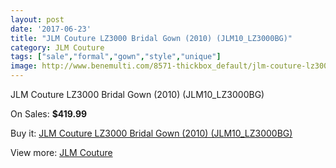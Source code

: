 ```yaml
---
layout: post
date: '2017-06-23'
title: "JLM Couture LZ3000 Bridal Gown (2010) (JLM10_LZ3000BG)"
category: JLM Couture
tags: ["sale","formal","gown","style","unique"]
image: http://www.benemulti.com/8571-thickbox_default/jlm-couture-lz3000-bridal-gown-2010-jlm10lz3000bg.jpg
---
```

JLM Couture LZ3000 Bridal Gown (2010) (JLM10_LZ3000BG)

On Sales: **$419.99**
<a href="https://www.benemulti.com/en/jlm-couture/3276-jlm-couture-lz3000-bridal-gown-2010-jlm10lz3000bg.html"><amp-img layout="responsive" width="600" height="600" src="//www.benemulti.com/8571-thickbox_default/jlm-couture-lz3000-bridal-gown-2010-jlm10lz3000bg.jpg" alt="JLM Couture LZ3000 Bridal Gown (2010) (JLM10_LZ3000BG) 0" /></a>
<a href="https://www.benemulti.com/en/jlm-couture/3276-jlm-couture-lz3000-bridal-gown-2010-jlm10lz3000bg.html"><amp-img layout="responsive" width="600" height="600" src="//www.benemulti.com/8573-thickbox_default/jlm-couture-lz3000-bridal-gown-2010-jlm10lz3000bg.jpg" alt="JLM Couture LZ3000 Bridal Gown (2010) (JLM10_LZ3000BG) 1" /></a>
<a href="https://www.benemulti.com/en/jlm-couture/3276-jlm-couture-lz3000-bridal-gown-2010-jlm10lz3000bg.html"><amp-img layout="responsive" width="600" height="600" src="//www.benemulti.com/8572-thickbox_default/jlm-couture-lz3000-bridal-gown-2010-jlm10lz3000bg.jpg" alt="JLM Couture LZ3000 Bridal Gown (2010) (JLM10_LZ3000BG) 2" /></a>

Buy it: [JLM Couture LZ3000 Bridal Gown (2010) (JLM10_LZ3000BG)](https://www.benemulti.com/en/jlm-couture/3276-jlm-couture-lz3000-bridal-gown-2010-jlm10lz3000bg.html "JLM Couture LZ3000 Bridal Gown (2010) (JLM10_LZ3000BG)")

View more: [JLM Couture](https://www.benemulti.com/en/33-jlm-couture "JLM Couture")